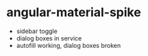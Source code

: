 # angular-material-spike
- sidebar toggle
- dialog boxes in service
- autofill working, dialog boxes broken